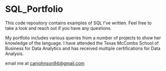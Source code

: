 # SQL_Portfolio
This code repository contains examples of SQL I've written. Feel free to take a look and reach out if you have any questions.

My portfolio includes various queries from a number of projects to show her knowledge of the language. 
I have attended the Texas McCombs School of Business for Data Analytics and has received multiple certifications for Data Analysis.

email me at canjohnson94@gmail.com
